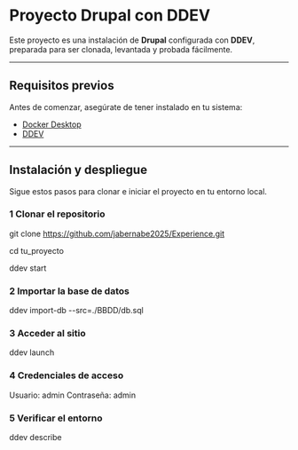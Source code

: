 # Proyecto Drupal con DDEV

Este proyecto es una instalación de **Drupal** configurada con **DDEV**, preparada para ser clonada, levantada y probada fácilmente.

---

## Requisitos previos

Antes de comenzar, asegúrate de tener instalado en tu sistema:

- [Docker Desktop](https://www.docker.com/products/docker-desktop/)
- [DDEV](https://ddev.readthedocs.io/en/stable/)

---

## Instalación y despliegue

Sigue estos pasos para clonar e iniciar el proyecto en tu entorno local.

### 1 Clonar el repositorio


git clone https://github.com/jabernabe2025/Experience.git

cd tu_proyecto

ddev start


### 2 Importar la base de datos

ddev import-db --src=./BBDD/db.sql

### 3 Acceder al sitio

ddev launch

### 4 Credenciales de acceso

Usuario: admin
Contraseña: admin

### 5 Verificar el entorno

ddev describe





